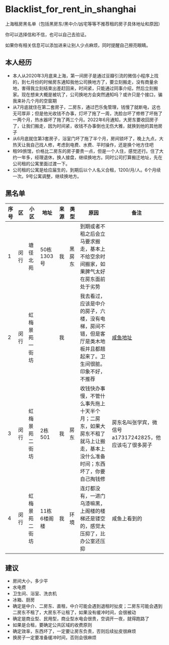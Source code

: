 # Blacklist_for_rent_in_shanghai

上海租房黑名单（包括黑房东/黑中介/凶宅等等不推荐租的房子具体地址和原因）

你可以选择信和不信，也可以自己去验证。

如果你有相关信息可以添加进来让别人少点麻烦，同时提醒自己擦亮眼睛。

## 本人经历

- 本人从2020年3月底来上海，第一间房子是通过豆瓣引流的微信小程序上找的，到七月份的时候房东通知我他公司换地方了，要立刻搬走，没有商量余地，害得我立刻结束出差赶回来，时间紧，只能通过同事介绍，然后立刻搬家。现在想来大概是被坑了，公司换地方会突然通知吗？或许只是个接口，骗我来补几个月的空窗期
- 从7月底就住在第二套房子，二房东，通过巴乐兔管理，钱慢了就断电，这也无可厚非；但是他光收钱不办事，灯坏了拖了一周，洗脸台坏了修修了坏拖了一两个月，热水器坏了拖了两三个月。2022年6月通知，大房东要收回房子了，让我们搬走，因为时间紧，收钱不办事倒也无伤大雅，就换到他的其他房子
- 从6月底就住第3套房子，浴室门坏了拖了半个月，房间锁坏了，晚上九点，大热天让我自己找人修，考虑到电费、水费、平时操作，还是换个地方住吧
- 租99旅馆，价格比二房东的房子要贵一点，但是一个人住，感觉还行。住了大约一年多，经理退休，换人接盘，继续换地方。同时公司打算搬迁地址，先在公司租的公寓里面过渡一下。
- 公司租的公寓是给应届生的，到期后以个人名义合租，1200/月/人。6个月续一次。9号公寓调整，继续换地方。

## 黑名单

|序号|区|小区|地址|来源|类型|原因|备注|
|-|-|-|-|-|-|-|-|
|1|闵行|塘径北苑|50栋1303号|我|黑房东|到期或者不租之后会立马要求搬走，基本上不给空余时间搬家，如果脾气太好在房东面前处于劣势||
|2|闵行|虹梅景苑一街坊||我||我去看过，应该是中介的房子，六楼，没有电梯，房间不错，但是客厅是类木地板并且都翘起来了。卫生间很脏。印象不好，不推荐|<a href="">咸鱼地址</a>|
|3|闵行|虹梅景苑二街坊|2栋501|我|房东|收钱快办事慢，不管什么事先拖上十天半个月；二房东，如果大房东不租了就马上让搬走，基本上没什么准备时间；东西坏了，你要自己掏钱修|房东名叫张学宾，微信号a17317242825，他应该屯了很多房子
|4|闵行|虹梅景苑二街坊|11栋6楼阁楼|我|环境|连灯都没有，一进门乌漆嘛黑，上阁楼的楼梯还是镂空的，感觉太压抑了，比办公室还压抑|咸鱼上看到的

## 建议

- 房间大小，多少平
- 水电费
- 卫生间、浴室、洗衣机
- 冰箱、厨房
- 确定是中介、二房东、直租，中介可能会遇到退租时扯皮；二房东可能会遇到二房东不租了，大房东不让租了，如果没有缓冲时间，会很被动
- 确定是商业型、民用型，商业型水电会很贵，空调开一夜，就得跑路了
- 如果是合租，要确定公共区域的收费原则
- 确定效率，东西坏了，一定要让房东负责，否则后续扯皮很麻烦
- 换房子一定要准备缓冲时间，否则会很麻烦
